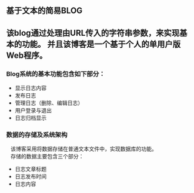 基于文本的简易BLOG
-----
## 该blog通过处理由URL传入的字符串参数，来实现基本的功能。 并且该博客是一个基于个人的单用户版Web程序。

### Blog系统的基本功能包含如下部分：
* 显示日志内容
* 发布日志
* 管理日志（删除、编辑日志）
* 用户登录与退出
* 日志归档显示

### 数据的存储及系统架构
    该博客采用将数据存储在普通文本文件中，实现数据库的功能。<br/>
    存储的数据主要包含三个部分：<br/>
 * 日志文章标题
 * 日志发布时间
 * 日志内容


